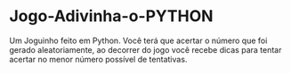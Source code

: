 # Jogo-Adivinha-o-PYTHON
Um Joguinho feito em Python. Você terá que acertar o número que foi gerado aleatoriamente, ao decorrer do jogo você recebe dicas para tentar acertar no menor número possível de tentativas.
